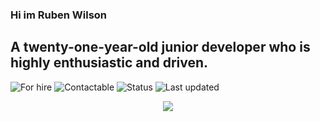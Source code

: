 ### Hi im Ruben Wilson 

## A twenty-one-year-old junior developer who is highly enthusiastic and driven.

![For hire](https://img.shields.io/badge/Available_for_hire-Yes-brightgreen) ![Contactable](https://img.shields.io/badge/Contactable-Absolutely_Anytime-yellow) ![Status](https://img.shields.io/badge/Status-Actively_searching_for_a_job-ff69b4) ![Last updated](https://img.shields.io/badge/Last_updated-October_2022-blue)

<p align="center">
	<a href="https://www.linkedin.com/in/ruben-wilson-6a774a254/">
		<img src="https://img.shields.io/badge/LinkedIn-0077B5?style=for-the-badge&logo=linkedin&logoColor=white" />
	</a>
</p>

<!--
**ruben-wilson/ruben-wilson** is a ✨ _special_ ✨ repository because its `README.md` (this file) appears on your GitHub profile.

Here are some ideas to get you started:

- 🔭 I’m currently working on ...
- 🌱 I’m currently learning ...
- 👯 I’m looking to collaborate on ...
- 🤔 I’m looking for help with ...
- 💬 Ask me about ...
- 📫 How to reach me: ...
- 😄 Pronouns: ...
- ⚡ Fun fact: ...
-->
